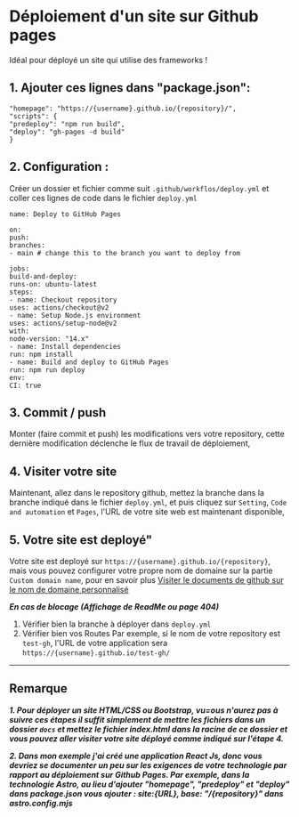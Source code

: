 # Déploiement d'un site sur Github pages

Idéal pour déployé un site qui utilise des frameworks !

## 1. Ajouter ces lignes dans "package.json":

```
"homepage": "https://{username}.github.io/{repository}/",
"scripts": {
"predeploy": "npm run build",
"deploy": "gh-pages -d build"
}
```

## 2. Configuration :
Créer un dossier et fichier comme suit ``.github/workflos/deploy.yml`` et coller ces lignes de code dans le fichier ``deploy.yml``

```
name: Deploy to GitHub Pages

on:
push:
branches:
- main # change this to the branch you want to deploy from

jobs:
build-and-deploy:
runs-on: ubuntu-latest
steps:
- name: Checkout repository
uses: actions/checkout@v2
- name: Setup Node.js environment
uses: actions/setup-node@v2
with:
node-version: "14.x"
- name: Install dependencies
run: npm install
- name: Build and deploy to GitHub Pages
run: npm run deploy
env:
CI: true
```

## 3. Commit / push
Monter (faire commit et push) les modifications vers votre repository, cette dernière modification déclenche le flux de travail de déploiement,

## 4. Visiter votre site
Maintenant, allez dans le repository github, mettez la branche dans la branche indiqué dans le fichier ``deploy.yml``, et puis cliquez sur ``Setting``, ``Code and automation`` et ``Pages``, l'URL de votre site web est maintenant disponible,

## 5. Votre site est deployé"
Votre site est deployé sur ``https://{username}.github.io/{repository}``, mais vous pouvez configurer votre propre nom de domaine sur la partie ``Custom domain name``, pour en savoir plus [Visiter le documents de github sur le nom de domaine personnalisé](https://docs.github.com/fr/pages/configuring-a-custom-domain-for-your-github-pages-site/about-custom-domains-and-github-pages)

***En cas de blocage (Affichage de ReadMe ou page 404)***
1. Vérifier bien la branche à déployer dans ``deploy.yml``
2. Vérifier bien vos Routes
Par exemple, si le nom de votre repository est ``test-gh``, l'URL de votre application sera ``https://{username}.github.io/test-gh/``

---
## Remarque

***1. Pour déployer un site HTML/CSS ou Bootstrap, vu=ous n'aurez pas à suivre ces étapes il suffit simplement de mettre les fichiers dans un dossier ``docs`` et mettez le fichier index.html dans la racine de ce dossier et vous pouvez aller visiter votre site déployé comme indiqué sur l'étape 4.***

***2. Dans mon exemple j'ai créé une application React Js, donc vous devriez se documenter un peu sur les exigences de votre technologie par rapport au déploiement sur Github Pages.
Par exemple, dans la technologie Astro, au lieu d'ajouter "homepage", "predeploy" et "deploy" dans package.json vous ajouter : site:{URL},
base: "/{repository}" dans astro.config.mjs***
